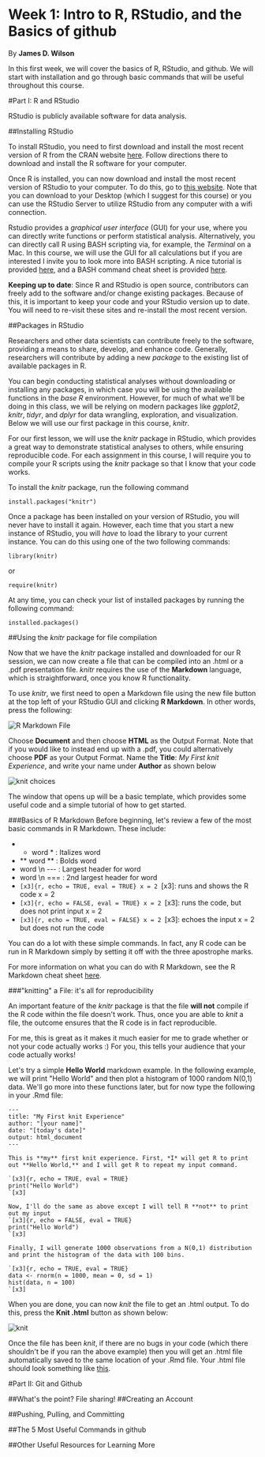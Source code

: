 # Week 1: Intro to R, RStudio, and the Basics of github

By **James D. Wilson**

In this first week, we will cover the basics of R, RStudio, and github. We will start with installation and go through basic commands that will be useful throughout this course.


#Part I: R and RStudio

RStudio is publicly available software for data analysis. 

##Installing RStudio

To install RStudio, you need to first download and install the most recent version of R from the CRAN website [here](https://www.r-project.org). Follow directions there to download and install the R software for your computer. 

Once R is installed, you can now download and install the most recent version of RStudio to your computer. To do this, go to [this website](https://www.rstudio.com/products/RStudio/). Note that you can download to your Desktop (which I suggest for this course) or you can use the RStudio Server to utilize RStudio from any computer with a wifi connection. 

Rstudio provides a *graphical user interface* (GUI) for your use, where you can directly write functions or perform statistical analysis. Alternatively, you can directly call R using BASH scripting via, for example, the *Terminal* on a Mac. In this course, we will use the GUI for all calculations but if you are interested I invite you to look more into BASH scripting. A nice tutorial is provided [here](http://ryanstutorials.net/bash-scripting-tutorial/), and a BASH command cheat sheet is provided [here](https://gist.github.com/LeCoupa/122b12050f5fb267e75f).

**Keeping up to date**: Since R and RStudio is open source, contributors can freely add to the software and/or change existing packages. Because of this, it is important to keep your code and your RStudio version up to date. You will need to re-visit these sites and re-install the most recent version.


##Packages in RStudio

Researchers and other data scientists can contribute freely to the software, providing a means to share, develop, and enhance code. Generally, researchers will contribute by adding a new *package* to the existing list of available packages in R.

You can begin conducting statistical analyses without downloading or installing any packages, in which case you will be using the available functions in the *base R* environment. However, for much of what we'll be doing in this class, we will be relying on modern packages like *ggplot2*, *knitr*, *tidyr*, and *dplyr* for data wrangling, exploration, and visualization. Below we will use our first package in this course, *knitr*. 

For our first lesson, we will use the *knitr* package in RStudio, which provides a great way to demonstrate statistical analyses to others, while ensuring reproducible code. For each assignment in this course, I will require you to compile your R scripts using the *knitr* package so that I know that your code works.

To install the *knitr* package, run the following command

``` install.packages("knitr") ```

Once a package has been installed on your version of RStudio, you will never have to install it again. However, each time that you start a new instance of RStudio, you will *have* to load the library to your current instance. You can do this using one of the two following commands:

``` library(knitr) ```

or

``` require(knitr) ```

At any time, you can check your list of installed packages by running the following command:

``` installed.packages() ```


##Using the *knitr* package for file compilation

Now that we have the *knitr* package installed and downloaded for our R session, we can now create a file that can be compiled into an .html or a .pdf presentation file. *knitr* requires the use of the **Markdown** language, which is straightforward, once you know R functionality. 

To use *knitr*, we first need to open a Markdown file using the new file button at the top left of your RStudio GUI and clicking **R Markdown**. In other words, press the following:

![R Markdown File](https://github.com/jdwilson4/Intro-Data-Science-2017/blob/master/Images/R_Markdown.png)

Choose **Document** and then choose **HTML** as the Output Format. Note that if you would like to instead end up with a .pdf, you could alternatively choose **PDF** as your Output Format. Name the **Title**: *My First knit Experience*, and write your name under **Author** as shown below

![knit choices](https://github.com/jdwilson4/Intro-Data-Science-2017/blob/master/Images/myfirstknit.png)

The window that opens up will be a basic template, which provides some useful code and a simple tutorial of how to get started. 

###Basics of R Markdown
Before beginning, let's review a few of the most basic commands in R Markdown. These include:

- * word * : Italizes word
- ** word ** : Bolds word 
- word \n --- : Largest header for word
- word \n === : 2nd largest header for word
- `[x3]{r, echo = TRUE, eval = TRUE} x = 2 `[x3]: runs and shows the R code x = 2
- `[x3]{r, echo = FALSE, eval = TRUE} x = 2 `[x3]: runs the code, but does not print input x = 2
- `[x3]{r, echo = TRUE, eval = FALSE} x = 2 `[x3]: echoes the input x = 2 but does not run the code

You can do a lot with these simple commands. In fact, any R code can be run in R Markdown simply by setting it off with the three apostrophe marks. 

For more information on what you can do with R Markdown, see the R Markdown cheat sheet [here](https://www.rstudio.com/wp-content/uploads/2015/02/rmarkdown-cheatsheet.pdf).
 

###"knitting" a File: it's all for reproducibility

An important feature of the *knitr* package is that the file **will not** compile if the R code within the file doesn't work. Thus, once you are able to *knit* a file, the outcome ensures that the R code is in fact reproducible. 

For me, this is great as it makes it much easier for me to grade whether or not your code actually works :) For you, this tells your audience that your code actually works!

Let's try a simple **Hello World** markdown example. In the following example, we will print "Hello World" and then plot a histogram of 1000 random N(0,1) data. We'll go more into these functions later, but for now type the following in your .Rmd file:

```  
---
title: "My First knit Experience"
author: "[your name]"
date: "[today's date]"
output: html_document
---

This is **my** first knit experience. First, *I* will get R to print out **Hello World,** and I will get R to repeat my input command.

`[x3]{r, echo = TRUE, eval = TRUE}
print("Hello World")
`[x3]

Now, I'll do the same as above except I will tell R **not** to print out my input
`[x3]{r, echo = FALSE, eval = TRUE}
print("Hello World")
`[x3]

Finally, I will generate 1000 observations from a N(0,1) distribution and print the histogram of the data with 100 bins.

`[x3]{r, echo = TRUE, eval = TRUE}
data <- rnorm(n = 1000, mean = 0, sd = 1)
hist(data, n = 100)
`[x3]

```

When you are done, you can now *knit* the file to get an .html output. To do this, press the **Knit .html** button as shown below:

![knit](https://github.com/jdwilson4/Intro-Data-Science-2017/blob/master/Images/knit.png)

Once the file has been *knit*, if there are no bugs in your code (which there shouldn't be if you ran the above example) then you will get an .html file automatically saved to the same location of your .Rmd file. Your .html file should look something like [this](https://github.com/jdwilson4/Intro-Data-Science-2017/blob/master/Code_Demonstrations/MyFirstKnit.html). 

#Part II: Git and Github

##What's the point?
File sharing!
##Creating an Account

##Pushing, Pulling, and Committing

##The 5 Most Useful Commands in github

##Other Useful Resources for Learning More